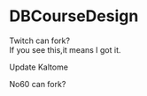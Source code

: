 # DBCourseDesign


Twitch can fork?  
If you see this,it means I got it.

Update  Kaltome

No60 can fork?

